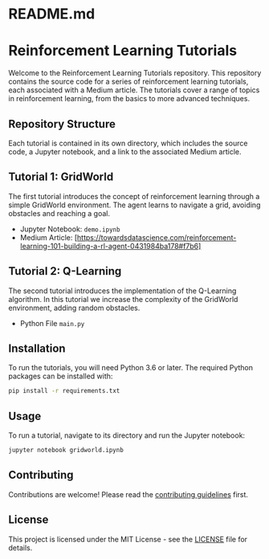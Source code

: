 # README.md


# Reinforcement Learning Tutorials

Welcome to the Reinforcement Learning Tutorials repository. This repository contains the source code for a series of reinforcement learning tutorials, each associated with a Medium article. The tutorials cover a range of topics in reinforcement learning, from the basics to more advanced techniques.

## Repository Structure

Each tutorial is contained in its own directory, which includes the source code, a Jupyter notebook, and a link to the associated Medium article.

## Tutorial 1: GridWorld

The first tutorial introduces the concept of reinforcement learning through a simple GridWorld environment. The agent learns to navigate a grid, avoiding obstacles and reaching a goal.

- Jupyter Notebook: `demo.ipynb`
- Medium Article: [https://towardsdatascience.com/reinforcement-learning-101-building-a-rl-agent-0431984ba178#f7b6]

## Tutorial 2: Q-Learning

The second tutorial introduces the implementation of the Q-Learning algorithm.
In this tutorial we increase the complexity of the GridWorld environment, adding random obstacles.

- Python File `main.py`

## Installation

To run the tutorials, you will need Python 3.6 or later. The required Python packages can be installed with:

```bash
pip install -r requirements.txt
```

## Usage

To run a tutorial, navigate to its directory and run the Jupyter notebook:

```bash
jupyter notebook gridworld.ipynb
```

## Contributing

Contributions are welcome! Please read the [contributing guidelines](CONTRIBUTING.md) first.

## License

This project is licensed under the MIT License - see the [LICENSE](LICENSE) file for details.
